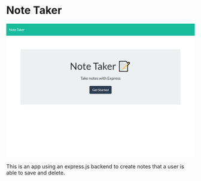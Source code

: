 # Note Taker

![screenshot](/Develop/images/screenshot.png)

This is an app using an express.js backend to create notes that a user is able to save and delete.

